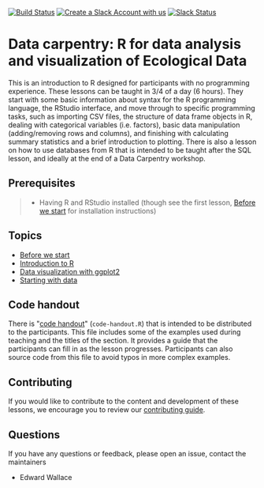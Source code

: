 [![Build Status](https://travis-ci.org/ewallace/R-genomics-variants.svg?branch=master)](https://travis-ci.org/ewallace/R-genomics-variants)
[![Create a Slack Account with us](https://img.shields.io/badge/Create_Slack_Account-The_Carpentries-071159.svg)](https://swc-slack-invite.herokuapp.com/)
[![Slack Status](https://img.shields.io/badge/Slack_Channel-DC_Ecology_R-E01563.svg)](https://swcarpentry.slack.com/messages/C9X9EC405)


# Data carpentry: R for data analysis and visualization of Ecological Data

This is an introduction to R designed for participants with no programming
experience. These lessons can be taught in 3/4 of a day (6 hours). They start
with some basic information about syntax for the R programming language, the
RStudio interface, and move through to specific programming tasks, such as
importing CSV files, the structure of data frame objects in R, dealing with
categorical variables (i.e. factors), basic data manipulation (adding/removing
rows and columns), and finishing with calculating summary statistics and a brief
introduction to plotting. There is also a lesson on how to use databases from R that is intended to be taught after the SQL lesson, and ideally at the end of a Data Carpentry workshop.

## Prerequisites

> * Having R and RStudio installed (though see the first
> lesson, [Before we start](http://ewallace.github.io/R-genomics-variants/00-before-we-start.html) for installation
> instructions)

## Topics

* [Before we start](http://ewallace.github.io/R-genomics-variants/00-before-we-start.md)
* [Introduction to R](http://ewallace.github.io/R-genomics-variants/01-intro-to-r.md)
* [Data visualization with ggplot2](http://ewallace.github.io/R-genomics-variants/02-visualization-ggplot2.md)
* [Starting with data](http://ewallace.github.io/R-genomics-variants/03-starting-with-data.md)

## Code handout

There is "[code handout](code-handout.R)" (`code-handout.R`) that is intended to
be distributed to the participants. This file includes some of the examples used
during teaching and the titles of the section. It provides a guide that the
participants can fill in as the lesson progresses. Participants can also source
code from this file to avoid typos in more complex examples.

## Contributing

If you would like to contribute to the content and development of these lessons,
we encourage you to review our [contributing guide](CONTRIBUTING.Rmd).

## Questions

If you have any questions or feedback, please open an issue, contact the
maintainers

* Edward Wallace

